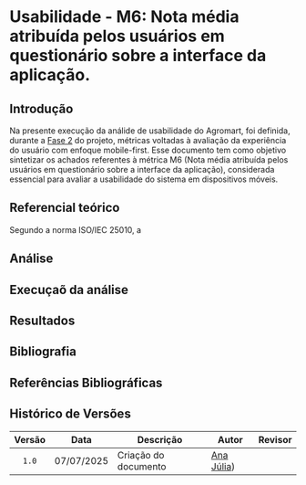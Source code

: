 # Usabilidade - M6: Nota média atribuída pelos usuários em questionário sobre a interface da aplicação.
## Introdução

Na presente execução da análide de usabilidade do Agromart, foi definida, durante a [Fase 2](https://fcte-qualidade-de-software-1.github.io/2025-1-T01--Betty-Snyder/gqm/gqm/#selecao-das-metricas) do projeto, métricas voltadas à avaliação da experiência do usuário com enfoque mobile-first. 
Esse documento tem como objetivo sintetizar os achados referentes à métrica M6 (Nota média atribuída pelos usuários em questionário sobre a interface da aplicação), considerada essencial para avaliar a usabilidade do sistema em dispositivos móveis.

## Referencial teórico 

Segundo a norma ISO/IEC 25010, a 

## Análise

## Execuçaõ da análise

## Resultados

## Bibliografia

## Referências Bibliográficas

## Histórico de Versões

|Versão|Data|Descrição|Autor|Revisor|
|:----:|----|---------|-----|:-------:|
|`1.0`|07/07/2025|Criação do documento| [Ana Júlia](https://github.com/ailujana)) ||